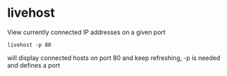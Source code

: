 # livehost

View currently connected IP addresses on a given port

`livehost -p 80` 

will display connected hosts on port 80 and keep refreshing, -p is needed and defines a port
